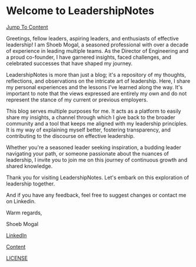 # Welcome to LeadershipNotes

[Jump To Content](/LeadershipNotes/Content)

Greetings, fellow leaders, aspiring leaders, and enthusiasts of effective leadership! I am Shoeb Mogal, a seasoned professional with over a decade of experience in leading multiple teams. As the Director of Engineering and a proud co-founder, I have garnered insights, faced challenges, and celebrated successes that have shaped my journey.

LeadershipNotes is more than just a blog; it's a repository of my thoughts, reflections, and observations on the intricate art of leadership. Here, I share my personal experiences and the lessons I've learned along the way. It's important to note that the views expressed are entirely my own and do not represent the stance of my current or previous employers.

This blog serves multiple purposes for me. It acts as a platform to easily share my insights, a channel through which I give back to the broader community and a tool that keeps me aligned with my leadership principles. It is my way of explaining myself better, fostering transparency, and contributing to the discourse on effective leadership.

Whether you're a seasoned leader seeking inspiration, a budding leader navigating your path, or someone passionate about the nuances of leadership, I invite you to join me on this journey of continuous growth and shared knowledge.

Thank you for visiting LeadershipNotes. Let's embark on this exploration of leadership together.

And if you have any feedback, feel free to suggest changes or contact me on Linkedin.

Warm regards,

Shoeb Mogal

[LinkedIn](https://www.linkedin.com/in/shoebam/)

[Content](/LeadershipNotes/Content)

[LICENSE](/LeadershipNotes/LICENSE)
